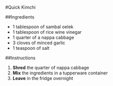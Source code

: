 #Quick Kimchi

##Ingredients
* 1 tablespoon of sambal oelek
* 1 tablespoon of rice wine vinegar
* 1 quarter of a nappa cabbage
* 3 cloves of minced garlic
* 1 teaspoon of salt

##Instructions
1. **Shred** the quarter of nappa cabbage
2. **Mix** the ingredients in a tupperware container
3. **Leave** in the fridge overnight
